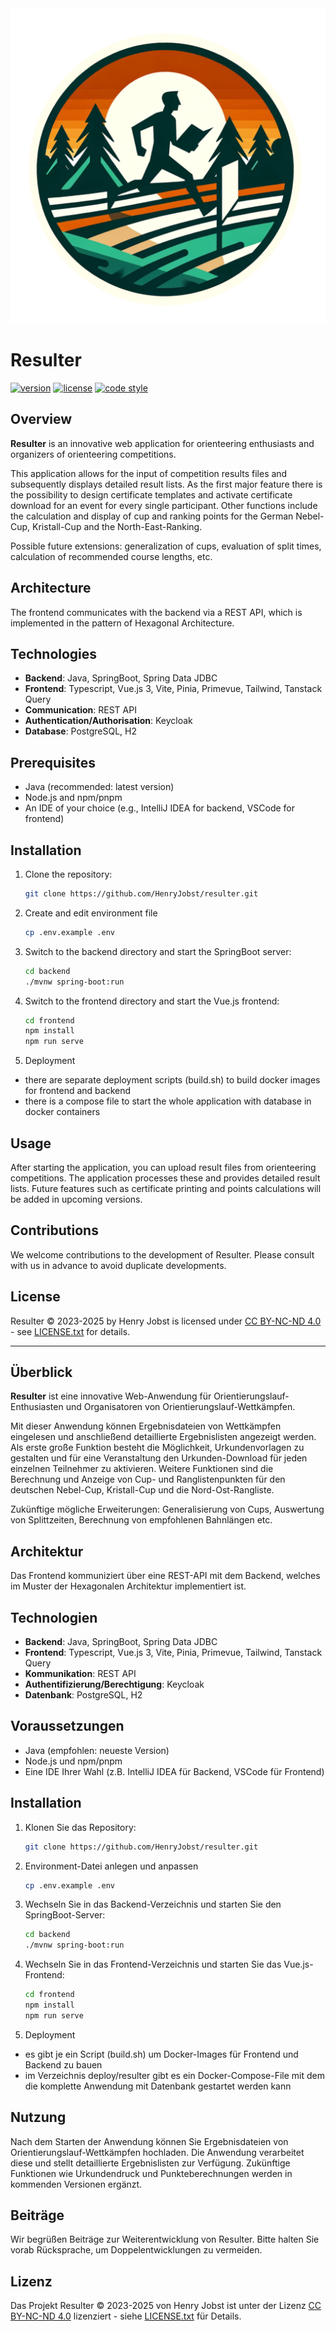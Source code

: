<img src="./frontend/src/assets/Logo_Resulter_Circle.png" alt="Resulter Logo" width="512"/>

# **Resulter**

[![version](https://img.shields.io/badge/version-1.10.0-blue)]()
[![license](https://img.shields.io/badge/license-CC%20BY--NC--ND%204.0-blue)](https://creativecommons.org/licenses/by-nc-nd/4.0/)
[![code style](https://antfu.me/badge-code-style.svg)](https://github.com/antfu/eslint-config)

## Overview

**Resulter** is an innovative web application for orienteering enthusiasts and organizers of orienteering competitions.

This application allows for the input of competition results files and subsequently displays detailed result lists.
As the first major feature there is the possibility to design certificate templates and activate certificate download
for an event for every single participant.
Other functions include the calculation and display of cup and ranking points for the German Nebel-Cup, Kristall-Cup and the North-East-Ranking.

Possible future extensions: generalization of cups, evaluation of split times, calculation of recommended course lengths, etc.

## Architecture

The frontend communicates with the backend via a REST API, which is implemented in the pattern of Hexagonal
Architecture.

## Technologies

- **Backend**: Java, SpringBoot, Spring Data JDBC
- **Frontend**: Typescript, Vue.js 3, Vite, Pinia, Primevue, Tailwind, Tanstack Query
- **Communication**: REST API
- **Authentication/Authorisation**: Keycloak
- **Database**: PostgreSQL, H2

## Prerequisites

- Java (recommended: latest version)
- Node.js and npm/pnpm
- An IDE of your choice (e.g., IntelliJ IDEA for backend, VSCode for frontend)

## Installation

1. Clone the repository:

   ```bash
   git clone https://github.com/HenryJobst/resulter.git
   ```

2. Create and edit environment file

    ```bash
    cp .env.example .env
    ```
   
3. Switch to the backend directory and start the SpringBoot server:

   ```bash
   cd backend
   ./mvnw spring-boot:run
   ```

4. Switch to the frontend directory and start the Vue.js frontend:

   ```bash
   cd frontend
   npm install
   npm run serve
   ```
5. Deployment

- there are separate deployment scripts (build.sh) to build docker images for frontend and backend
- there is a compose file to start the whole application with database in docker containers

## Usage

After starting the application, you can upload result files from orienteering competitions. The application processes
these and provides detailed result lists. Future features such as certificate printing and points calculations will be
added in upcoming versions.

## Contributions

We welcome contributions to the development of Resulter. Please consult with us in advance to avoid duplicate
developments.

## License

Resulter © 2023-2025 by Henry Jobst is licensed
under [CC BY-NC-ND 4.0](https://creativecommons.org/licenses/by-nc-nd/4.0/) - see [LICENSE.txt](LICENSE.txt) for
details.

-----

## Überblick

**Resulter** ist eine innovative Web-Anwendung für Orientierungslauf-Enthusiasten und Organisatoren von
Orientierungslauf-Wettkämpfen.

Mit dieser Anwendung können Ergebnisdateien von Wettkämpfen eingelesen und anschließend detaillierte Ergebnislisten
angezeigt werden.
Als erste große Funktion besteht die Möglichkeit, Urkundenvorlagen zu gestalten und für eine Veranstaltung den
Urkunden-Download für jeden einzelnen Teilnehmer zu aktivieren.
Weitere Funktionen sind die Berechnung und Anzeige von Cup- und Ranglistenpunkten für den deutschen Nebel-Cup, Kristall-Cup und die Nord-Ost-Rangliste.

Zukünftige mögliche Erweiterungen: Generalisierung von Cups, Auswertung von Splittzeiten, Berechnung von empfohlenen Bahnlängen etc.

## Architektur

Das Frontend kommuniziert über eine REST-API mit dem Backend, welches im Muster der Hexagonalen Architektur
implementiert ist.

## Technologien

- **Backend**: Java, SpringBoot, Spring Data JDBC
- **Frontend**: Typescript, Vue.js 3, Vite, Pinia, Primevue, Tailwind, Tanstack Query
- **Kommunikation**: REST API
- **Authentifizierung/Berechtigung**: Keycloak
- **Datenbank**: PostgreSQL, H2

## Voraussetzungen

- Java (empfohlen: neueste Version)
- Node.js und npm/pnpm
- Eine IDE Ihrer Wahl (z.B. IntelliJ IDEA für Backend, VSCode für Frontend)

## Installation

1. Klonen Sie das Repository:

    ```bash
    git clone https://github.com/HenryJobst/resulter.git
    ```

2. Environment-Datei anlegen und anpassen

    ```bash
    cp .env.example .env
    ```
   
3. Wechseln Sie in das Backend-Verzeichnis und starten Sie den SpringBoot-Server:

    ```bash
    cd backend
    ./mvnw spring-boot:run
    ```

4. Wechseln Sie in das Frontend-Verzeichnis und starten Sie das Vue.js-Frontend:

    ```bash
    cd frontend
    npm install
    npm run serve
    ```
5. Deployment

- es gibt je ein Script (build.sh) um Docker-Images für Frontend und Backend zu bauen
- im Verzeichnis deploy/resulter gibt es ein Docker-Compose-File mit dem die komplette Anwendung mit Datenbank gestartet
  werden kann

## Nutzung

Nach dem Starten der Anwendung können Sie Ergebnisdateien von Orientierungslauf-Wettkämpfen hochladen. Die Anwendung
verarbeitet diese und stellt detaillierte Ergebnislisten zur Verfügung. Zukünftige Funktionen wie Urkundendruck und
Punkteberechnungen werden in kommenden Versionen ergänzt.

## Beiträge

Wir begrüßen Beiträge zur Weiterentwicklung von Resulter. Bitte halten Sie vorab Rücksprache, um Doppelentwicklungen zu
vermeiden.

## Lizenz

Das Projekt Resulter © 2023-2025 von Henry Jobst ist unter der
Lizenz [CC BY-NC-ND 4.0](https://creativecommons.org/licenses/by-nc-nd/4.0/) lizenziert -
siehe [LICENSE.txt](LICENSE.txt) für Details.
